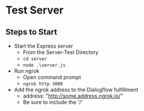 ﻿# Test Server

## Steps to Start
* Start the Express server
  * From the Server-Test Directory
  * <code>cd server</code>
  * <code>node .\server.js</code>
* Run ngrok
  * Open command prompt
  * <code>ngrok http 3000</code>
* Add the ngrok address to the Dialogflow fulfillment
  * address: "http://some.address.ngrok.io/"
  * Be sure to include the '/'
  
